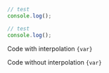 <!-- Test #6 -->

```js
// test
console.log();

```

```js
// test
console.log();

```

Code with interpolation `{var}`

Code without interpolation ```{var}```
